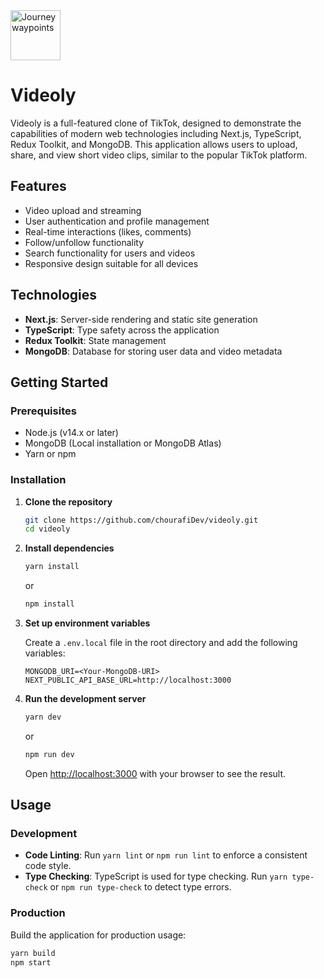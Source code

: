  <div align=start>
        <img src="https://res.cloudinary.com/abdelmonaime/image/upload/v1713343179/tiktok_clone/favicon_oq7jud.png" alt="Journey waypoints" height="80">
 </div>

# Videoly

Videoly is a full-featured clone of TikTok, designed to demonstrate the capabilities of modern web technologies including Next.js, TypeScript, Redux Toolkit, and MongoDB. This application allows users to upload, share, and view short video clips, similar to the popular TikTok platform.

## Features

- Video upload and streaming
- User authentication and profile management
- Real-time interactions (likes, comments)
- Follow/unfollow functionality
- Search functionality for users and videos
- Responsive design suitable for all devices

## Technologies

- **Next.js**: Server-side rendering and static site generation
- **TypeScript**: Type safety across the application
- **Redux Toolkit**: State management
- **MongoDB**: Database for storing user data and video metadata

## Getting Started

### Prerequisites

- Node.js (v14.x or later)
- MongoDB (Local installation or MongoDB Atlas)
- Yarn or npm

### Installation

1. **Clone the repository**

    ```bash
    git clone https://github.com/chourafiDev/videoly.git
    cd videoly
    ```

2. **Install dependencies**

    ```bash
    yarn install
    ```

    or

    ```bash
    npm install
    ```

3. **Set up environment variables**

    Create a `.env.local` file in the root directory and add the following variables:

    ```plaintext
    MONGODB_URI=<Your-MongoDB-URI>
    NEXT_PUBLIC_API_BASE_URL=http://localhost:3000
    ```

4. **Run the development server**

    ```bash
    yarn dev
    ```

    or

    ```bash
    npm run dev
    ```

    Open [http://localhost:3000](http://localhost:3000) with your browser to see the result.

## Usage

### Development

- **Code Linting**: Run `yarn lint` or `npm run lint` to enforce a consistent code style.
- **Type Checking**: TypeScript is used for type checking. Run `yarn type-check` or `npm run type-check` to detect type errors.

### Production

Build the application for production usage:

```bash
yarn build
npm start
